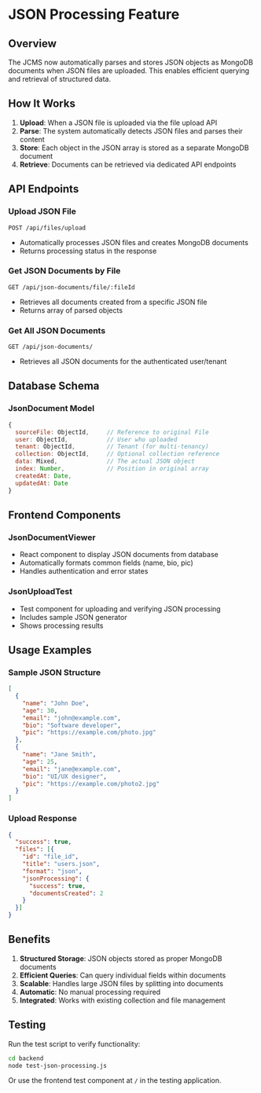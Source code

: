 # JSON Processing Feature

## Overview

The JCMS now automatically parses and stores JSON objects as MongoDB documents when JSON files are uploaded. This enables efficient querying and retrieval of structured data.

## How It Works

1. **Upload**: When a JSON file is uploaded via the file upload API
2. **Parse**: The system automatically detects JSON files and parses their content
3. **Store**: Each object in the JSON array is stored as a separate MongoDB document
4. **Retrieve**: Documents can be retrieved via dedicated API endpoints

## API Endpoints

### Upload JSON File
```
POST /api/files/upload
```
- Automatically processes JSON files and creates MongoDB documents
- Returns processing status in the response

### Get JSON Documents by File
```
GET /api/json-documents/file/:fileId
```
- Retrieves all documents created from a specific JSON file
- Returns array of parsed objects

### Get All JSON Documents
```
GET /api/json-documents/
```
- Retrieves all JSON documents for the authenticated user/tenant

## Database Schema

### JsonDocument Model
```javascript
{
  sourceFile: ObjectId,     // Reference to original File
  user: ObjectId,           // User who uploaded
  tenant: ObjectId,         // Tenant (for multi-tenancy)
  collection: ObjectId,     // Optional collection reference
  data: Mixed,              // The actual JSON object
  index: Number,            // Position in original array
  createdAt: Date,
  updatedAt: Date
}
```

## Frontend Components

### JsonDocumentViewer
- React component to display JSON documents from database
- Automatically formats common fields (name, bio, pic)
- Handles authentication and error states

### JsonUploadTest
- Test component for uploading and verifying JSON processing
- Includes sample JSON generator
- Shows processing results

## Usage Examples

### Sample JSON Structure
```json
[
  {
    "name": "John Doe",
    "age": 30,
    "email": "john@example.com",
    "bio": "Software developer",
    "pic": "https://example.com/photo.jpg"
  },
  {
    "name": "Jane Smith",
    "age": 25,
    "email": "jane@example.com",
    "bio": "UI/UX designer",
    "pic": "https://example.com/photo2.jpg"
  }
]
```

### Upload Response
```json
{
  "success": true,
  "files": [{
    "id": "file_id",
    "title": "users.json",
    "format": "json",
    "jsonProcessing": {
      "success": true,
      "documentsCreated": 2
    }
  }]
}
```

## Benefits

1. **Structured Storage**: JSON objects stored as proper MongoDB documents
2. **Efficient Queries**: Can query individual fields within documents
3. **Scalable**: Handles large JSON files by splitting into documents
4. **Automatic**: No manual processing required
5. **Integrated**: Works with existing collection and file management

## Testing

Run the test script to verify functionality:
```bash
cd backend
node test-json-processing.js
```

Or use the frontend test component at `/` in the testing application.